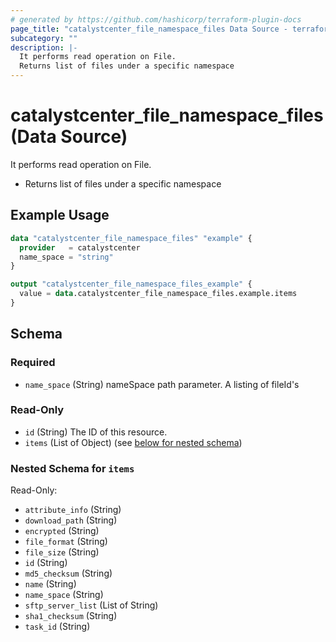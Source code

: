```yaml
---
# generated by https://github.com/hashicorp/terraform-plugin-docs
page_title: "catalystcenter_file_namespace_files Data Source - terraform-provider-catalystcenter"
subcategory: ""
description: |-
  It performs read operation on File.
  Returns list of files under a specific namespace
---
```


# catalystcenter_file_namespace_files (Data Source)

It performs read operation on File.

- Returns list of files under a specific namespace

## Example Usage

```terraform
data "catalystcenter_file_namespace_files" "example" {
  provider   = catalystcenter
  name_space = "string"
}

output "catalystcenter_file_namespace_files_example" {
  value = data.catalystcenter_file_namespace_files.example.items
}
```

<!-- schema generated by tfplugindocs -->
## Schema

### Required

- `name_space` (String) nameSpace path parameter. A listing of fileId's

### Read-Only

- `id` (String) The ID of this resource.
- `items` (List of Object) (see [below for nested schema](#nestedatt--items))

<a id="nestedatt--items"></a>
### Nested Schema for `items`

Read-Only:

- `attribute_info` (String)
- `download_path` (String)
- `encrypted` (String)
- `file_format` (String)
- `file_size` (String)
- `id` (String)
- `md5_checksum` (String)
- `name` (String)
- `name_space` (String)
- `sftp_server_list` (List of String)
- `sha1_checksum` (String)
- `task_id` (String)
